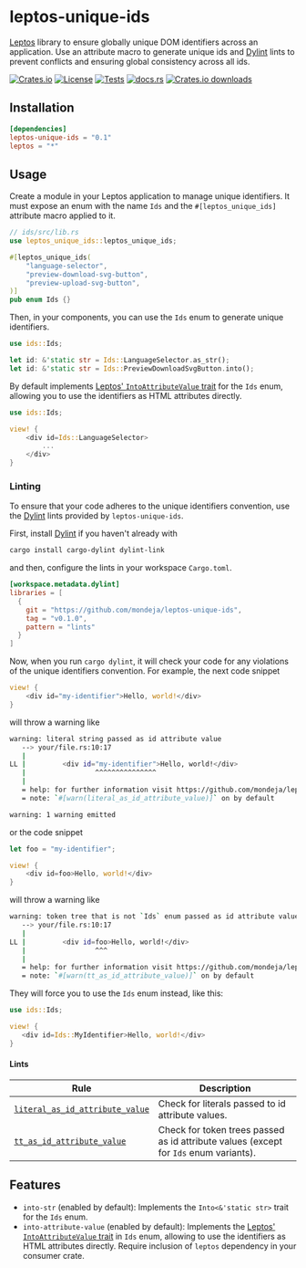 # leptos-unique-ids

<!-- WARNING: This file has been autogenerated.
To update it, change the content of `src/lib.rs`
and run `pre-commit run -a cargo-readme` -->

[Leptos] library to ensure globally unique DOM identifiers across an application.
Use an attribute macro to generate unique ids and [Dylint] lints to prevent
conflicts and ensuring global consistency across all ids.

[![Crates.io](https://img.shields.io/crates/v/leptos-unique-ids?logo=rust)](https://crates.io/crates/leptos-unique-ids)
[![License](https://img.shields.io/crates/l/leptos-unique-ids?logo=mit)](https://github.com/mondeja/leptos-unique-ids/blob/master/LICENSE)
[![Tests](https://img.shields.io/github/actions/workflow/status/mondeja/leptos-unique-ids/ci.yml?label=tests&logo=github)](https://github.com/mondeja/leptos-unique-ids/actions)
[![docs.rs](https://img.shields.io/docsrs/leptos-unique-ids?logo=docs.rs)](https://docs.rs/leptos-unique-ids)
[![Crates.io downloads](https://img.shields.io/crates/d/leptos-unique-ids)](https://crates.io/crates/leptos-unique-ids)

## Installation

```toml
[dependencies]
leptos-unique-ids = "0.1"
leptos = "*"
```

## Usage

Create a module in your Leptos application to manage unique identifiers. It must
expose an enum with the name `Ids` and the `#[leptos_unique_ids]` attribute macro
applied to it.

```rust
// ids/src/lib.rs
use leptos_unique_ids::leptos_unique_ids;

#[leptos_unique_ids(
    "language-selector",
    "preview-download-svg-button",
    "preview-upload-svg-button",
)]
pub enum Ids {}
```

Then, in your components, you can use the `Ids` enum to generate unique identifiers.

```rust
use ids::Ids;

let id: &'static str = Ids::LanguageSelector.as_str();
let id: &'static str = Ids::PreviewDownloadSvgButton.into();
```

By default implements [Leptos' `IntoAttributeValue` trait] for the `Ids` enum,
allowing you to use the identifiers as HTML attributes directly.

```rust
use ids::Ids;

view! {
    <div id=Ids::LanguageSelector>
        ...
    </div>
}
```

### Linting

To ensure that your code adheres to the unique identifiers convention, use the
[Dylint] lints provided by `leptos-unique-ids`.

First, install [Dylint] if you haven't already with

```bash
cargo install cargo-dylint dylint-link
```

and then, configure the lints in your workspace `Cargo.toml`.

```toml
[workspace.metadata.dylint]
libraries = [
  {
    git = "https://github.com/mondeja/leptos-unique-ids",
    tag = "v0.1.0",
    pattern = "lints"
  }
]
```

Now, when you run `cargo dylint`, it will check your code for any violations of
the unique identifiers convention. For example, the next code snippet

```rust
view! {
    <div id="my-identifier">Hello, world!</div>
}
```

will throw a warning like

```sh
warning: literal string passed as id attribute value
   --> your/file.rs:10:17
   |
LL |         <div id="my-identifier">Hello, world!</div>
   |                 ^^^^^^^^^^^^^^^
   |
   = help: for further information visit https://github.com/mondeja/leptos-unique-ids/tree/main/lints/literal_as_id_attribute_value#readme
   = note: `#[warn(literal_as_id_attribute_value)]` on by default

warning: 1 warning emitted
```

or the code snippet

```rust
let foo = "my-identifier";

view! {
    <div id=foo>Hello, world!</div>
}
```

will throw a warning like

```sh
warning: token tree that is not `Ids` enum passed as id attribute value
   --> your/file.rs:10:17
   |
LL |         <div id=foo>Hello, world!</div>
   |                 ^^^
   |
   = help: for further information visit https://github.com/mondeja/leptos-unique-ids/tree/main/lints/tt_as_id_attribute_value#readme
   = note: `#[warn(tt_as_id_attribute_value)]` on by default
```

They will force you to use the `Ids` enum instead, like this:

```rust
use ids::Ids;

view! {
   <div id=Ids::MyIdentifier>Hello, world!</div>
}
```

#### Lints

| Rule | Description |
| --- | --- |
| [`literal_as_id_attribute_value`] | Check for literals passed to id attribute values. |
| [`tt_as_id_attribute_value`] | Check for token trees passed as id attribute values (except for `Ids` enum variants). |

[`literal_as_id_attribute_value`]: https://github.com/mondeja/leptos-unique-ids/tree/main/lints/literal_as_id_attribute_value#readme
[`tt_as_id_attribute_value`]: https://github.com/mondeja/leptos-unique-ids/tree/main/lints/tt_as_id_attribute_value#readme

## Features

- `into-str` (enabled by default): Implements the `Into<&'static str>` trait for
  the `Ids` enum.
- `into-attribute-value` (enabled by default): Implements the
  [Leptos' `IntoAttributeValue` trait] in `Ids` enum, allowing to use the
  identifiers as HTML attributes directly. Require inclusion of `leptos`
  dependency in your consumer crate.

[Leptos]: https://leptos.dev
[Dylint]: https://github.com/trailofbits/dylint
[Leptos' `IntoAttributeValue` trait]: https://docs.rs/leptos/latest/leptos/attr/trait.IntoAttributeValue.html
